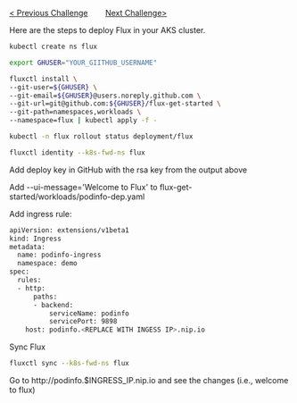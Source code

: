 [< Previous Challenge](./04-scaling.md)&nbsp;&nbsp;&nbsp;&nbsp;&nbsp;&nbsp;&nbsp;&nbsp;[Next Challenge>](./06-service-mesh.md)

Here are the steps to deploy Flux in your AKS cluster.

```bash
kubectl create ns flux
```

```bash
export GHUSER="YOUR_GIITHUB_USERNAME"
```

```bash
fluxctl install \
--git-user=${GHUSER} \
--git-email=${GHUSER}@users.noreply.github.com \
--git-url=git@github.com:${GHUSER}/flux-get-started \
--git-path=namespaces,workloads \
--namespace=flux | kubectl apply -f -
```

```bash
kubectl -n flux rollout status deployment/flux
```

```bash
fluxctl identity --k8s-fwd-ns flux
```

Add deploy key in GitHub with the rsa key from the output above

Add --ui-message='Welcome to Flux' to flux-get-started/workloads/podinfo-dep.yaml

Add ingress rule:

```bash
apiVersion: extensions/v1beta1
kind: Ingress
metadata:
  name: podinfo-ingress
  namespace: demo
spec:
  rules:
  - http:
      paths:
      - backend:
          serviceName: podinfo
          servicePort: 9898
    host: podinfo.<REPLACE WITH INGESS IP>.nip.io
```

Sync Flux

```bash
fluxctl sync --k8s-fwd-ns flux
```

Go to http://podinfo.$INGRESS_IP.nip.io and see the changes (i.e., welcome to flux)
